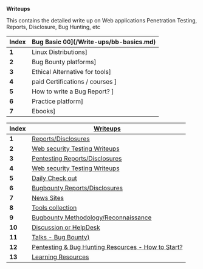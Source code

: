 **Writeups**

This contains the detailed write up on Web applications Penetration Testing, Reports, Disclosure, Bug Hunting, etc

Index | Bug Basic 00](/Write-ups/bb-basics.md)
--- | ---
**1** | Linux Distributions]
**2** | Bug Bounty platforms]
**3** | Ethical Alternative for tools]
**4** | paid Certifications / courses ]
**5** | How to write a Bug Report? ]
**6** | Practice platform]
**7** | Ebooks]

Index | [Writeups](Write-ups/writeups.md)
--- | ---
**1** | [Reports/Disclosures](Write-ups/writeups.md)
**2** | [Web security Testing Writeups](Write-ups/writeups.md)
**3** | [Pentesting Reports/Disclosures ]()
**4** | [Web security Testing Writeups]()
**5** | [Daily Check out]()
**6** | [Bugbounty Reports/Disclosures ]()
**7** | [News Sites]()
**8** | [Tools collection]()
**9** | [Bugbounty Methodology/Reconnaissance]()
**10** | [Discussion or HelpDesk]()
**11** | [Talks - Bug Bounty)]()
**12** | [Pentesting & Bug Hunting Resources - How to Start?]()
**13** | [Learning Resources]()
